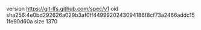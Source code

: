 version https://git-lfs.github.com/spec/v1
oid sha256:4e0bd292626a029b3af0ff4499920243094186f8cf73a2466addc151fe90d60a
size 1370
